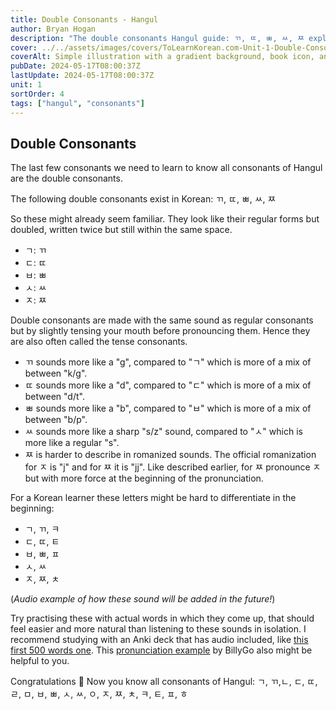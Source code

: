 ```yaml
---
title: Double Consonants - Hangul
author: Bryan Hogan
description: "The double consonants Hangul guide: ㄲ, ㄸ, ㅃ, ㅆ, ㅉ explanation and pronunciation"
cover: ../../assets/images/covers/ToLearnKorean.com-Unit-1-Double-Consonants.png
coverAlt: Simple illustration with a gradient background, book icon, and various small icons surrounding the title which is placed prominently in the center.
pubDate: 2024-05-17T08:00:37Z
lastUpdate: 2024-05-17T08:00:37Z
unit: 1
sortOrder: 4
tags: ["hangul", "consonants"]
---
```




## Double Consonants
The last few consonants we need to learn to know all consonants of Hangul are the double consonants.

The following double consonants exist in Korean: ㄲ, ㄸ, ㅃ, ㅆ, ㅉ

So these might already seem familiar. They look like their regular forms but doubled, written twice but still within the same space.
- ㄱ: ㄲ
- ㄷ: ㄸ
- ㅂ: ㅃ
- ㅅ: ㅆ
- ㅈ: ㅉ

Double consonants are made with the same sound as regular consonants but by slightly tensing your mouth before pronouncing them. Hence they are also often called the tense consonants.

- ㄲ sounds more like a "g", compared to "ㄱ" which is more of a mix of between "k/g".
- ㄸ sounds more like a "d", compared to "ㄷ" which is more of a mix of between "d/t".
- ㅃ sounds more like a "b", compared to "ㅂ" which is more of a mix of between "b/p".
- ㅆ sounds more like a sharp "s/z" sound, compared to "ㅅ" which is more like a regular "s".
- ㅉ is harder to describe in romanized sounds. The official romanization for ㅈ is "j" and for ㅉ it is "jj". Like described earlier, for ㅉ pronounce ㅈ but with more force at the beginning of the pronunciation.

For a Korean learner these letters might be hard to differentiate in the beginning:
- ㄱ, ㄲ, ㅋ
- ㄷ, ㄸ, ㅌ
- ㅂ, ㅃ, ㅍ
- ㅅ, ㅆ
- ㅈ, ㅉ, ㅊ

(*Audio example of how these sound will be added in the future!*)

Try practising these with actual words in which they come up, that should feel easier and more natural than listening to these sounds in isolation. I recommend studying with an Anki deck that has audio included, like [this first 500 words one](https://ankiweb.net/shared/info/1551455917). This [pronunciation example](https://youtu.be/J36m4cSl2W4?t=417) by BillyGo also might be helpful to you.

Congratulations 🎉 Now you know all consonants of Hangul: ㄱ, ㄲ,ㄴ, ㄷ, ㄸ, ㄹ, ㅁ, ㅂ, ㅃ, ㅅ, ㅆ, ㅇ, ㅈ, ㅉ, ㅊ, ㅋ, ㅌ, ㅍ, ㅎ
